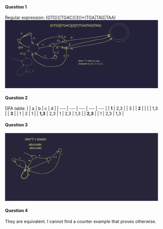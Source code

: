 #### Question 1
Regular expression: (GTG)(\[TGAC\]{3})\*(TGA|TAG|TAA)
![](./question_1.png)

#### Question 2
DFA table:
|  | a | b | c | d |
| --- | --- | --- | --- | --- |
| **1** | 2,3 |  | 3 |
| **2** | | | |	1,3 |
| **3** | | 1 | 2 | 1 |
| **1,3** | 2,3 | 1 | 2,3 | 1,3 |
| **2,3** | | 1	| 2,3 | 1,3 |

#### Question 3
![](./question_3.png)

#### Question 4
They are equivalent. I cannot find a counter example that proves otherwise.
